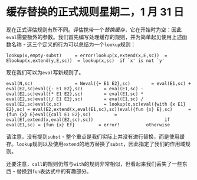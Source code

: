 # 缓存替换的正式规则星期二，1 月 31 日

现在正式评估规则有所不同。评估携带一个*替换缓存*，它在开始时为空：因此`eval`需要额外的参数。我们首先编写处理缓存的规则，并为简单起见使用上述函数名称 - 这三个定义的行为可以总结为一个`lookup`规则：

```
lookup(x,empty-subst)     = error!lookup(x,extend(x,E,sc))  = Elookup(x,extend(y,E,sc))  = lookup(x,sc)  if `x' is not `y'
```

现在我们可以为`eval`写新规则了。

```
eval(N,sc)                = Neval({+ E1 E2},sc)        = eval(E1,sc) + eval(E2,sc)eval({- E1 E2},sc)        = eval(E1,sc) - eval(E2,sc)eval({* E1 E2},sc)        = eval(E1,sc) * eval(E2,sc)eval({/ E1 E2},sc)        = eval(E1,sc) / eval(E2,sc)eval(x,sc)                = lookup(x,sc)eval({with {x E1} E2},sc) = eval(E2,extend(x,eval(E1,sc),sc))eval({fun {x} E},sc)      = {fun {x} E}eval({call E1 E2},sc)         = eval(Ef,extend(x,eval(E2,sc),sc))                           if eval(E1,sc) = {fun {x} Ef}         = error!          otherwise
```

请注意，没有提到`subst` - 整个重点是我们实际上并没有进行替换，而是使用缓存。`lookup`规则以及使用`extend`的地方替换了`subst`，因此指定了我们的作用域规则。

还要注意，`call`的规则仍然与`with`的规则非常相似，但看起来我们丢失了一些东西 - 替换到`fun`表达式中的有趣部分。

